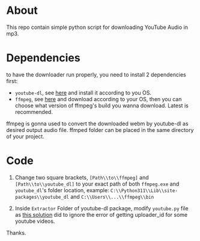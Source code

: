 # About
This repo contain simple python script for downloading YouTube Audio in mp3.

# Dependencies
to have the downloader run properly, you need to install 2 dependencies first:
- `youtube-dl`, see [here](https://github.com/ytdl-org/youtube-dl) and install it according to you OS.
- `ffmpeg`, see [here](https://ffmpeg.org/download.html) and download according to your OS, then you can choose what version of ffmpeg's build you wanna download. Latest is recommended.

ffmpeg is gonna used to convert the downloaded webm by youtube-dl as desired output audio file. ffmped folder can be placed in the same directory of your project.

# Code
1. Change two square brackets, `[Path\\to\\ffmpeg]` and `[Path\\to\\youtube_dl]` to your exact path of both `ffmpeg.exe` and `youtube_dl`'s folder location, example:
`C:\\Python311\\Lib\\site-packages\\youtube_dl`
and 
`C:\\Users\\...\\ffmpeg\\bin`


3. Inside `Extractor` Folder of youtube-dl package, modify `youtube.py` file as [this solution](https://stackoverflow.com/questions/75495800/error-unable-to-extract-uploader-id-youtube-discord-py#:~:text=I%20solved%20it%20temporarily%20(v2021.12.17)%20until%20there%27s%20a%20new%20update%2C%20by%20editing%20file) did to ignore the error of getting uploader_id for some youtube videos.

Thanks.
